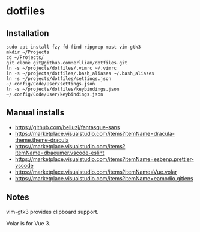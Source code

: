 # dotfiles

## Installation

    sudo apt install fzy fd-find ripgrep most vim-gtk3
    mkdir ~/Projects
    cd ~/Projects/
    git clone git@github.com:erlliam/dotfiles.git
    ln -s ~/projects/dotfiles/.vimrc ~/.vimrc
    ln -s ~/projects/dotfiles/.bash_aliases ~/.bash_aliases
    ln -s ~/projects/dotfiles/settings.json ~/.config/Code/User/settings.json
    ln -s ~/projects/dotfiles/keybindings.json ~/.config/Code/User/keybindings.json

## Manual installs

  * https://github.com/belluzj/fantasque-sans
  * https://marketplace.visualstudio.com/items?itemName=dracula-theme.theme-dracula
  * https://marketplace.visualstudio.com/items?itemName=dbaeumer.vscode-eslint
  * https://marketplace.visualstudio.com/items?itemName=esbenp.prettier-vscode
  * https://marketplace.visualstudio.com/items?itemName=Vue.volar
  * https://marketplace.visualstudio.com/items?itemName=eamodio.gitlens

## Notes

  vim-gtk3 provides clipboard support.

  Volar is for Vue 3.

